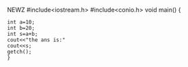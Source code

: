 NEWZ
#include<iostream.h>
#include<conio.h>
void main()
   {
   
    int a=10;
    int b=20;
    int s=a+b;
    cout<<"the ans is:"
    cout<<s;
    getch();
    }